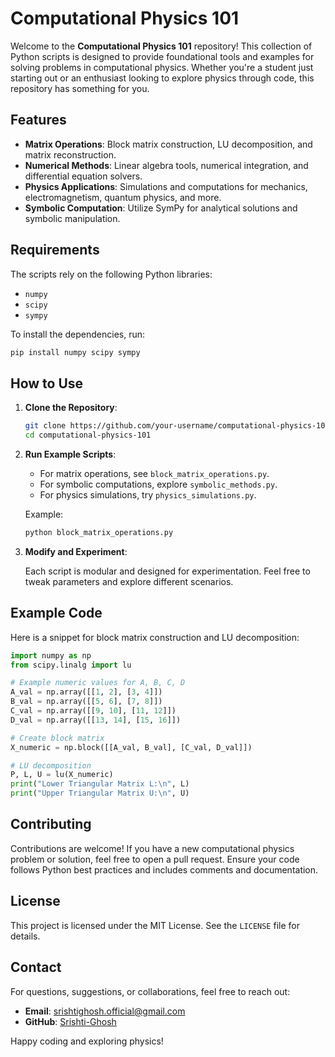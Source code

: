 # Computational Physics 101

Welcome to the **Computational Physics 101** repository! This collection of Python scripts is designed to provide foundational tools and examples for solving problems in computational physics. Whether you're a student just starting out or an enthusiast looking to explore physics through code, this repository has something for you.

## Features

- **Matrix Operations**: Block matrix construction, LU decomposition, and matrix reconstruction.
- **Numerical Methods**: Linear algebra tools, numerical integration, and differential equation solvers.
- **Physics Applications**: Simulations and computations for mechanics, electromagnetism, quantum physics, and more.
- **Symbolic Computation**: Utilize SymPy for analytical solutions and symbolic manipulation.

## Requirements

The scripts rely on the following Python libraries:

- `numpy`
- `scipy`
- `sympy`

To install the dependencies, run:

```bash
pip install numpy scipy sympy
```

## How to Use

1. **Clone the Repository**:

   ```bash
   git clone https://github.com/your-username/computational-physics-101.git
   cd computational-physics-101
   ```

2. **Run Example Scripts**:

   - For matrix operations, see `block_matrix_operations.py`.
   - For symbolic computations, explore `symbolic_methods.py`.
   - For physics simulations, try `physics_simulations.py`.

   Example:

   ```bash
   python block_matrix_operations.py
   ```

3. **Modify and Experiment**:

   Each script is modular and designed for experimentation. Feel free to tweak parameters and explore different scenarios.

## Example Code

Here is a snippet for block matrix construction and LU decomposition:

```python
import numpy as np
from scipy.linalg import lu

# Example numeric values for A, B, C, D
A_val = np.array([[1, 2], [3, 4]])
B_val = np.array([[5, 6], [7, 8]])
C_val = np.array([[9, 10], [11, 12]])
D_val = np.array([[13, 14], [15, 16]])

# Create block matrix
X_numeric = np.block([[A_val, B_val], [C_val, D_val]])

# LU decomposition
P, L, U = lu(X_numeric)
print("Lower Triangular Matrix L:\n", L)
print("Upper Triangular Matrix U:\n", U)
```

## Contributing

Contributions are welcome! If you have a new computational physics problem or solution, feel free to open a pull request. Ensure your code follows Python best practices and includes comments and documentation.

## License

This project is licensed under the MIT License. See the `LICENSE` file for details.

## Contact

For questions, suggestions, or collaborations, feel free to reach out:

- **Email**: srishtighosh.official@gmail.com
- **GitHub**: [Srishti-Ghosh](https://github.com/Srishti-Ghosh)

Happy coding and exploring physics!

